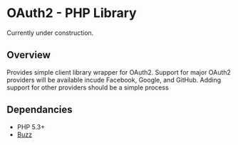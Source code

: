 # OAuth2 - PHP Library

Currently under construction.

## Overview

Provides simple client library wrapper for OAuth2. Support for major OAuth2 providers
will be available incude Facebook, Google, and GitHub. Adding support for other providers
should be a simple process

## Dependancies

 * PHP 5.3+
 * [Buzz](https://github.com/kriswallsmith/Buzz)